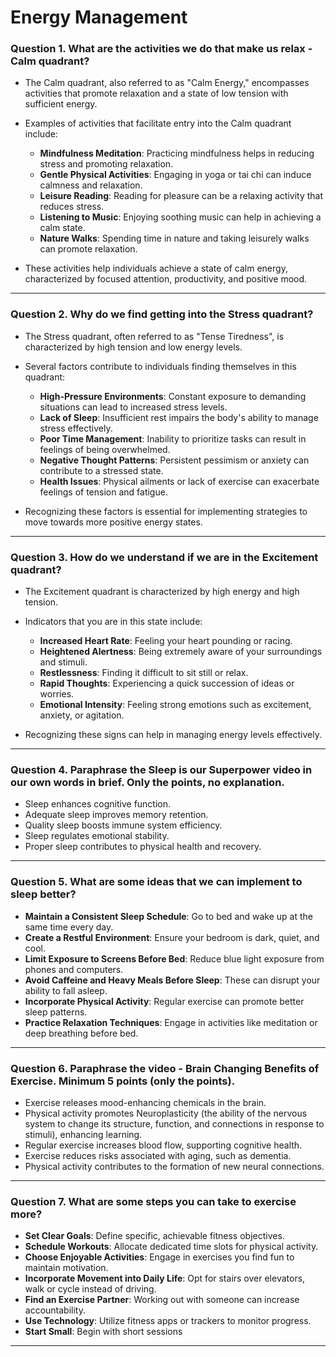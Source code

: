 # Energy Management

### Question 1. What are the activities we do that make us relax - Calm quadrant?

-   The Calm quadrant, also referred to as "Calm Energy," encompasses activities that promote relaxation and a state of low tension with sufficient energy.
-   Examples of activities that facilitate entry into the Calm quadrant include:

    -   **Mindfulness Meditation**: Practicing mindfulness helps in reducing stress and promoting relaxation.
    -   **Gentle Physical Activities**: Engaging in yoga or tai chi can induce calmness and relaxation.
    -   **Leisure Reading**: Reading for pleasure can be a relaxing activity that reduces stress.
    -   **Listening to Music**: Enjoying soothing music can help in achieving a calm state.
    -   **Nature Walks**: Spending time in nature and taking leisurely walks can promote relaxation.

-   These activities help individuals achieve a state of calm energy, characterized by focused attention, productivity, and positive mood.

---

### Question 2. Why do we find getting into the Stress quadrant?

-   The Stress quadrant, often referred to as "Tense Tiredness", is characterized by high tension and low energy levels.
-   Several factors contribute to individuals finding themselves in this quadrant:

    -   **High-Pressure Environments**: Constant exposure to demanding situations can lead to increased stress levels.
    -   **Lack of Sleep**: Insufficient rest impairs the body's ability to manage stress effectively.
    -   **Poor Time Management**: Inability to prioritize tasks can result in feelings of being overwhelmed.
    -   **Negative Thought Patterns**: Persistent pessimism or anxiety can contribute to a stressed state.
    -   **Health Issues**: Physical ailments or lack of exercise can exacerbate feelings of tension and fatigue.

-   Recognizing these factors is essential for implementing strategies to move towards more positive energy states.

---

### Question 3. How do we understand if we are in the Excitement quadrant?

-   The Excitement quadrant is characterized by high energy and high tension.
-   Indicators that you are in this state include:

    -   **Increased Heart Rate**: Feeling your heart pounding or racing.
    -   **Heightened Alertness**: Being extremely aware of your surroundings and stimuli.
    -   **Restlessness**: Finding it difficult to sit still or relax.
    -   **Rapid Thoughts**: Experiencing a quick succession of ideas or worries.
    -   **Emotional Intensity**: Feeling strong emotions such as excitement, anxiety, or agitation.

-   Recognizing these signs can help in managing energy levels effectively.

---

### Question 4. Paraphrase the Sleep is our Superpower video in our own words in brief. Only the points, no explanation.

-   Sleep enhances cognitive function.
-   Adequate sleep improves memory retention.
-   Quality sleep boosts immune system efficiency.
-   Sleep regulates emotional stability.
-   Proper sleep contributes to physical health and recovery.

---

### Question 5. What are some ideas that we can implement to sleep better?

-   **Maintain a Consistent Sleep Schedule**: Go to bed and wake up at the same time every day.
-   **Create a Restful Environment**: Ensure your bedroom is dark, quiet, and cool.
-   **Limit Exposure to Screens Before Bed**: Reduce blue light exposure from phones and computers.
-   **Avoid Caffeine and Heavy Meals Before Sleep**: These can disrupt your ability to fall asleep.
-   **Incorporate Physical Activity**: Regular exercise can promote better sleep patterns.
-   **Practice Relaxation Techniques**: Engage in activities like meditation or deep breathing before bed.

---

### Question 6. Paraphrase the video - Brain Changing Benefits of Exercise. Minimum 5 points (only the points).

-   Exercise releases mood-enhancing chemicals in the brain.
-   Physical activity promotes Neuroplasticity (the ability of the nervous system to change its structure, function, and connections in response to stimuli), enhancing learning.
-   Regular exercise increases blood flow, supporting cognitive health.
-   Exercise reduces risks associated with aging, such as dementia.
-   Physical activity contributes to the formation of new neural connections.

---

### Question 7. What are some steps you can take to exercise more?

-   **Set Clear Goals**: Define specific, achievable fitness objectives.
-   **Schedule Workouts**: Allocate dedicated time slots for physical activity.
-   **Choose Enjoyable Activities**: Engage in exercises you find fun to maintain motivation.
-   **Incorporate Movement into Daily Life**: Opt for stairs over elevators, walk or cycle instead of driving.
-   **Find an Exercise Partner**: Working out with someone can increase accountability.
-   **Use Technology**: Utilize fitness apps or trackers to monitor progress.
-   **Start Small**: Begin with short sessions

---
